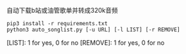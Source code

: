 自动下载b站或油管歌单并转成320k音频
```
pip3 install -r requirements.txt
python3 auto_songlist.py [-u URL] [-l LIST] [-r REMOVE]
```
[LIST]: 1 for yes, 0 for no
[REMOVE]: 1 for yes, 0 for no